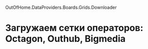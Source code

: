 OutOfHome.DataProviders.Boards.Grids.Downloader
# Загружаем сетки операторов: Octagon, Outhub, Bigmedia